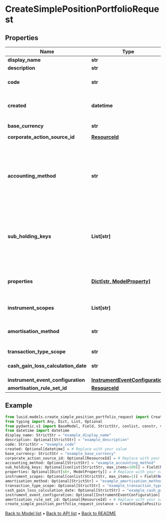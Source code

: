 # CreateSimplePositionPortfolioRequest

## Properties
Name | Type | Description | Notes
------------ | ------------- | ------------- | -------------
**display_name** | **str** | The name of the simple position portfolio. | 
**description** | **str** | A description for the simple position portfolio. | [optional] 
**code** | **str** | The code of the simple position portfolio. Together with the scope this uniquely identifies the simple position portfolio. | 
**created** | **datetime** | The effective datetime at which to create the simple position portfolio. No holdings can be set on the simple position portfolio before this date. Defaults to the current LUSID system datetime if not specified. | [optional] 
**base_currency** | **str** | The base currency of the simple position portfolio in ISO 4217 currency code format. | 
**corporate_action_source_id** | [**ResourceId**](ResourceId.md) |  | [optional] 
**accounting_method** | **str** | . The available values are: Default, AverageCost, FirstInFirstOut, LastInFirstOut, HighestCostFirst, LowestCostFirst, ProRateByUnits, ProRateByCost, ProRateByCostPortfolioCurrency, IntraDayThenFirstInFirstOut, LongTermHighestCostFirst, LongTermHighestCostFirstPortfolioCurrency, HighestCostFirstPortfolioCurrency, LowestCostFirstPortfolioCurrency, MaximumLossMinimumGain, MaximumLossMinimumGainPortfolioCurrency | [optional] 
**sub_holding_keys** | **List[str]** | A set of unique transaction properties to group the simple position portfolio&#39;s holdings by, perhaps for strategy tagging. Each property must be from the &#39;Transaction&#39; domain and identified by a key in the format {domain}/{scope}/{code}, for example &#39;Transaction/strategies/quantsignal&#39;. See https://support.lusid.com/knowledgebase/article/KA-01879/en-us for more information. | [optional] 
**properties** | [**Dict[str, ModelProperty]**](ModelProperty.md) | A set of unique portfolio properties to add custom data to the simple position portfolio. Each property must be from the &#39;Portfolio&#39; domain and identified by a key in the format {domain}/{scope}/{code}, for example &#39;Portfolio/Manager/Id&#39;. Note these properties must be pre-defined. | [optional] 
**instrument_scopes** | **List[str]** | The resolution strategy used to resolve instruments of holdings upserted to this portfolio. | [optional] 
**amortisation_method** | **str** | The amortisation method used by the portfolio for the calculation. The available values are: NoAmortisation, StraightLine, EffectiveYield, StraightLineSettlementDate, EffectiveYieldSettlementDate | [optional] 
**transaction_type_scope** | **str** | The scope of the transaction types. | [optional] 
**cash_gain_loss_calculation_date** | **str** | The option when the Cash Gain Loss to be calulated, TransactionDate/SettlementDate. Defaults to SettlementDate. | [optional] 
**instrument_event_configuration** | [**InstrumentEventConfiguration**](InstrumentEventConfiguration.md) |  | [optional] 
**amortisation_rule_set_id** | [**ResourceId**](ResourceId.md) |  | [optional] 
## Example

```python
from lusid.models.create_simple_position_portfolio_request import CreateSimplePositionPortfolioRequest
from typing import Any, Dict, List, Optional
from pydantic.v1 import BaseModel, Field, StrictStr, conlist, constr, validator
from datetime import datetime
display_name: StrictStr = "example_display_name"
description: Optional[StrictStr] = "example_description"
code: StrictStr = "example_code"
created: Optional[datetime] = # Replace with your value
base_currency: StrictStr = "example_base_currency"
corporate_action_source_id: Optional[ResourceId] = # Replace with your value
accounting_method: Optional[StrictStr] = "example_accounting_method"
sub_holding_keys: Optional[conlist(StrictStr, max_items=100)] = Field(None, alias="subHoldingKeys", description="A set of unique transaction properties to group the simple position portfolio's holdings by, perhaps for strategy tagging. Each property must be from the 'Transaction' domain and identified by a key in the format {domain}/{scope}/{code}, for example 'Transaction/strategies/quantsignal'. See https://support.lusid.com/knowledgebase/article/KA-01879/en-us for more information.")
properties: Optional[Dict[str, ModelProperty]] = # Replace with your value
instrument_scopes: Optional[conlist(StrictStr, max_items=1)] = Field(None, alias="instrumentScopes", description="The resolution strategy used to resolve instruments of holdings upserted to this portfolio.")
amortisation_method: Optional[StrictStr] = "example_amortisation_method"
transaction_type_scope: Optional[StrictStr] = "example_transaction_type_scope"
cash_gain_loss_calculation_date: Optional[StrictStr] = "example_cash_gain_loss_calculation_date"
instrument_event_configuration: Optional[InstrumentEventConfiguration] = # Replace with your value
amortisation_rule_set_id: Optional[ResourceId] = # Replace with your value
create_simple_position_portfolio_request_instance = CreateSimplePositionPortfolioRequest(display_name=display_name, description=description, code=code, created=created, base_currency=base_currency, corporate_action_source_id=corporate_action_source_id, accounting_method=accounting_method, sub_holding_keys=sub_holding_keys, properties=properties, instrument_scopes=instrument_scopes, amortisation_method=amortisation_method, transaction_type_scope=transaction_type_scope, cash_gain_loss_calculation_date=cash_gain_loss_calculation_date, instrument_event_configuration=instrument_event_configuration, amortisation_rule_set_id=amortisation_rule_set_id)

```

[Back to Model list](../README.md#documentation-for-models) &#8226; [Back to API list](../README.md#documentation-for-api-endpoints) &#8226; [Back to README](../README.md)

